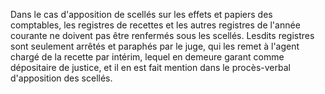 Dans le cas d'apposition de scellés sur les effets et
papiers des comptables, les registres de recettes et les autres
registres de l'année courante ne doivent pas être renfermés sous les
scellés. Lesdits registres sont seulement arrêtés et paraphés par le
juge, qui les remet à l'agent chargé de la recette par intérim, lequel
en demeure garant comme dépositaire de justice, et il en est fait
mention dans le procès-verbal d'apposition des scellés.